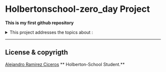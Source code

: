 # Holbertonschool-zero_day Project

**This is my first github repository**

<details>
<summary>This project addresses the topics about :</summary>
<br>

- [Vagrant](https://github.com/FatChicken277/holbertonschool-zero_day/tree/master/0x00-vagrant)
- [Emacs](https://github.com/FatChicken277/holbertonschool-zero_day/tree/master/0x01-emacs)
- [Vi / Vim](https://github.com/FatChicken277/holbertonschool-zero_day/tree/master/0x02-vi)
- [Git](https://github.com/FatChicken277/holbertonschool-zero_day/tree/master/0x03-git)

</details>

---

## License & copyrigth

[Alejandro Ramirez Ciceros](https://github.com/FatChicken277) ** Holberton-School Student.**